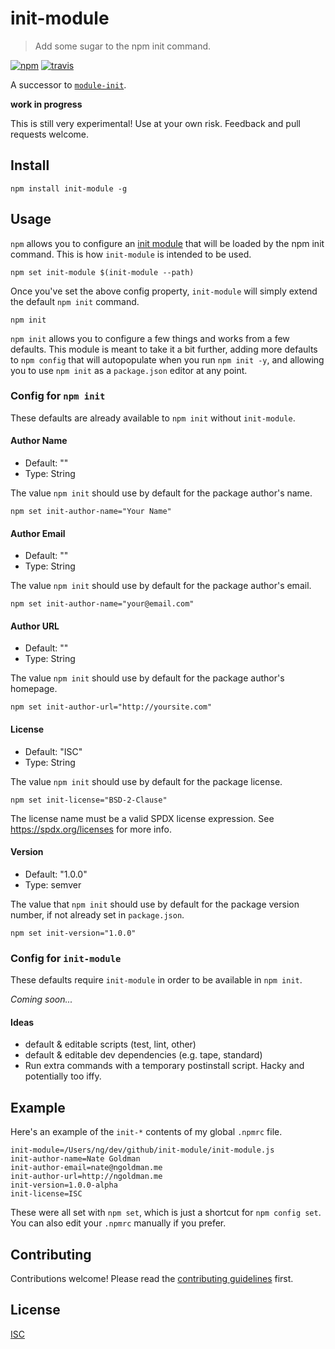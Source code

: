 # init-module

> Add some sugar to the npm init command.

[![npm][npm-image]][npm-url]
[![travis][travis-image]][travis-url]

[npm-image]: https://img.shields.io/npm/v/init-module.svg?style=flat-square
[npm-url]: https://www.npmjs.com/package/init-module
[travis-image]: https://img.shields.io/travis/ngoldman/init-module.svg?style=flat-square
[travis-url]: https://travis-ci.org/ngoldman/init-module

A successor to [`module-init`](https://github.com/ngoldman/module-init).

**work in progress**

This is still very experimental! Use at your own risk. Feedback and pull requests welcome.

## Install

```
npm install init-module -g
```

## Usage

`npm` allows you to configure an [init module](https://docs.npmjs.com/misc/config#init-module) that will be loaded by the npm init command. This is how `init-module` is intended to be used.

```
npm set init-module $(init-module --path)
```

Once you've set the above config property, `init-module` will simply extend the default `npm init` command.

```
npm init
```

`npm init` allows you to configure a few things and works from a few defaults. This module is meant to take it a bit further, adding more defaults to `npm config` that will autopopulate when you run `npm init -y`, and allowing you to use `npm init` as a `package.json` editor at any point.

### Config for `npm init`

These defaults are already available to `npm init` without `init-module`.

#### Author Name

- Default: ""
- Type: String

The value `npm init` should use by default for the package author's name.

```
npm set init-author-name="Your Name"
```

#### Author Email

- Default: ""
- Type: String

The value `npm init` should use by default for the package author's email.

```
npm set init-author-name="your@email.com"
```

#### Author URL

- Default: ""
- Type: String

The value `npm init` should use by default for the package author's homepage.

```
npm set init-author-url="http://yoursite.com"
```

#### License

- Default: "ISC"
- Type: String

The value `npm init` should use by default for the package license.

```
npm set init-license="BSD-2-Clause"
```

The license name must be a valid SPDX license expression. See https://spdx.org/licenses for more info.

#### Version

- Default: "1.0.0"
- Type: semver

The value that `npm init` should use by default for the package version number, if not already set in `package.json`.

```
npm set init-version="1.0.0"
```

### Config for `init-module`

These defaults require `init-module` in order to be available in `npm init`.

*Coming soon...*

#### Ideas

- default & editable scripts (test, lint, other)
- default & editable dev dependencies (e.g. tape, standard)
- Run extra commands with a temporary postinstall script. Hacky and potentially too iffy.

## Example

Here's an example of the `init-*` contents of my global `.npmrc` file.

```
init-module=/Users/ng/dev/github/init-module/init-module.js
init-author-name=Nate Goldman
init-author-email=nate@ngoldman.me
init-author-url=http://ngoldman.me
init-version=1.0.0-alpha
init-license=ISC
```

These were all set with `npm set`, which is just a shortcut for `npm config set`. You can also edit your `.npmrc` manually if you prefer.

## Contributing

Contributions welcome! Please read the [contributing guidelines](CONTRIBUTING.md) first.

## License

[ISC](LICENSE)
